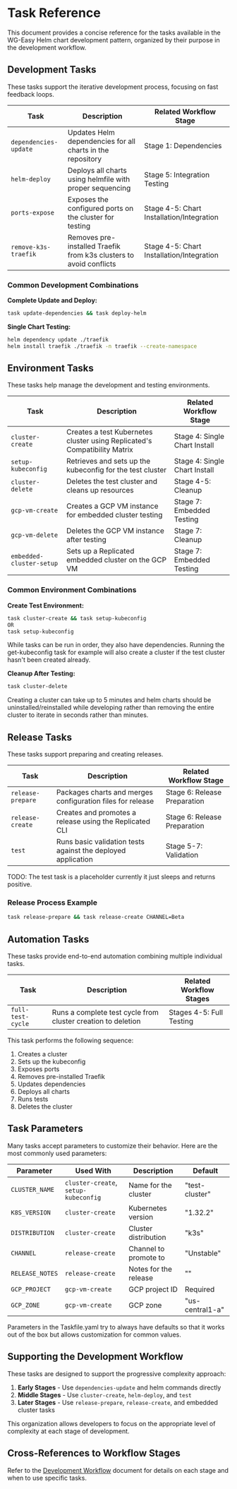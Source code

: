 # Task Reference

This document provides a concise reference for the tasks available in the WG-Easy Helm chart development pattern, organized by their purpose in the development workflow.

## Development Tasks

These tasks support the iterative development process, focusing on fast feedback loops.

| Task | Description | Related Workflow Stage |
|------|-------------|------------------------|
| `dependencies-update` | Updates Helm dependencies for all charts in the repository | Stage 1: Dependencies |
| `helm-deploy` | Deploys all charts using helmfile with proper sequencing | Stage 5: Integration Testing |
| `ports-expose` | Exposes the configured ports on the cluster for testing | Stage 4-5: Chart Installation/Integration |
| `remove-k3s-traefik` | Removes pre-installed Traefik from k3s clusters to avoid conflicts | Stage 4-5: Chart Installation/Integration |

### Common Development Combinations

**Complete Update and Deploy:**
```bash
task update-dependencies && task deploy-helm
```

**Single Chart Testing:**
```bash
helm dependency update ./traefik
helm install traefik ./traefik -n traefik --create-namespace
```

## Environment Tasks

These tasks help manage the development and testing environments.

| Task | Description | Related Workflow Stage |
|------|-------------|------------------------|
| `cluster-create` | Creates a test Kubernetes cluster using Replicated's Compatibility Matrix | Stage 4: Single Chart Install |
| `setup-kubeconfig` | Retrieves and sets up the kubeconfig for the test cluster | Stage 4: Single Chart Install |
| `cluster-delete` | Deletes the test cluster and cleans up resources | Stage 4-5: Cleanup |
| `gcp-vm-create` | Creates a GCP VM instance for embedded cluster testing | Stage 7: Embedded Testing |
| `gcp-vm-delete` | Deletes the GCP VM instance after testing | Stage 7: Cleanup |
| `embedded-cluster-setup` | Sets up a Replicated embedded cluster on the GCP VM | Stage 7: Embedded Testing |

### Common Environment Combinations

**Create Test Environment:**
```bash
task cluster-create && task setup-kubeconfig
OR
task setup-kubeconfig
```

While tasks can be run in order, they also have dependencies. Running the get-kubeconfig task for example will also create a cluster if the test cluster hasn't been created already.

**Cleanup After Testing:**
```bash
task cluster-delete
```

Creating a cluster can take up to 5 minutes and helm charts should be uninstalled/reinstalled while developing rather than removing the entire cluster to iterate in seconds rather than minutes.

## Release Tasks

These tasks support preparing and creating releases.

| Task | Description | Related Workflow Stage |
|------|-------------|------------------------|
| `release-prepare` | Packages charts and merges configuration files for release | Stage 6: Release Preparation |
| `release-create` | Creates and promotes a release using the Replicated CLI | Stage 6: Release Preparation |
| `test` | Runs basic validation tests against the deployed application | Stage 5-7: Validation |

TODO: The test task is a placeholder currently it just sleeps and returns positive.

### Release Process Example

```bash
task release-prepare && task release-create CHANNEL=Beta
```

## Automation Tasks

These tasks provide end-to-end automation combining multiple individual tasks.

| Task | Description | Related Workflow Stages |
|------|-------------|-------------------------|
| `full-test-cycle` | Runs a complete test cycle from cluster creation to deletion | Stages 4-5: Full Testing |

This task performs the following sequence:

1. Creates a cluster
2. Sets up the kubeconfig
3. Exposes ports
4. Removes pre-installed Traefik
5. Updates dependencies
6. Deploys all charts
7. Runs tests
8. Deletes the cluster

## Task Parameters

Many tasks accept parameters to customize their behavior. Here are the most commonly used parameters:

| Parameter | Used With | Description | Default |
|-----------|-----------|-------------|---------|
| `CLUSTER_NAME` | `cluster-create`, `setup-kubeconfig` | Name for the cluster | "test-cluster" |
| `K8S_VERSION` | `cluster-create` | Kubernetes version | "1.32.2" |
| `DISTRIBUTION` | `cluster-create` | Cluster distribution | "k3s" |
| `CHANNEL` | `release-create` | Channel to promote to | "Unstable" |
| `RELEASE_NOTES` | `release-create` | Notes for the release | "" |
| `GCP_PROJECT` | `gcp-vm-create` | GCP project ID | Required |
| `GCP_ZONE` | `gcp-vm-create` | GCP zone | "us-central1-a" |

Parameters in the Taskfile.yaml try to always have defaults so that it works out of the box but allows customization for common values.

## Supporting the Development Workflow

These tasks are designed to support the progressive complexity approach:

1. **Early Stages** - Use `dependencies-update` and helm commands directly
2. **Middle Stages** - Use `cluster-create`, `helm-deploy`,  and `test`
3. **Later Stages** - Use `release-prepare`, `release-create`, and embedded cluster tasks

This organization allows developers to focus on the appropriate level of complexity at each stage of development.

## Cross-References to Workflow Stages

Refer to the [Development Workflow](development-workflow.md) document for details on each stage and when to use specific tasks.
